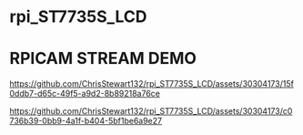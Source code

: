 # rpi_ST7735S_LCD

# RPICAM STREAM DEMO
https://github.com/ChrisStewart132/rpi_ST7735S_LCD/assets/30304173/15f0ddb7-d65c-49f5-a9d2-8b89218a76ce



https://github.com/ChrisStewart132/rpi_ST7735S_LCD/assets/30304173/c0736b39-0bb9-4a1f-b404-5bf1be6a9e27

